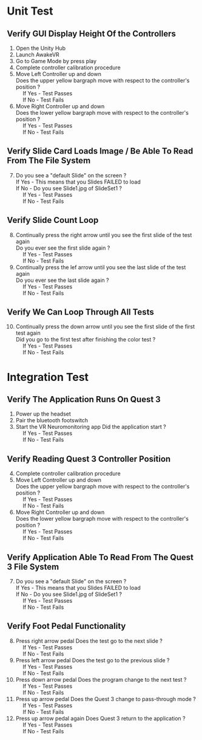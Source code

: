 # Unit Test

## Verify GUI Display Height Of the Controllers
1. Open the Unity Hub 
2. Launch AwakeVR
3. Go to Game Mode by press play
4. Complete controller calibration procedure
5. Move Left Controller up and down <br/>
   Does the upper yellow bargraph move with respect to the controller's position ? <br/>
   &emsp; If Yes - Test Passes <br/>
   &emsp; If No - Test Fails <br/>
6. Move Right Controller up and down <br/>
   Does the lower yellow bargraph move with respect to the controller's position ? <br/>
   &emsp; If Yes - Test Passes <br/>
   &emsp; If No - Test Fails <br/>

## Verify Slide Card Loads Image / Be Able To Read From The File System
7. Do you see a "default Slide" on the screen ? <br/>
   If Yes - This means that you Slides FAILED to load <br/>
   If No - Do you see Slide1.jpg of SlideSet1 ? <br/>
   &emsp; If Yes - Test Passes <br/>
   &emsp; If No - Test Fails <br/>        

## Verify Slide Count Loop
8. Continually press the right arrow until you see the first slide of the test again <br/>
   Do you ever see the first slide again ? <br/>
   &emsp; If Yes - Test Passes <br/>
   &emsp; If No - Test Fails 
9. Continually press the lef arrow until you see the last slide of the test again <br/>
   Do you ever see the last slide again ? <br/>
   &emsp; If Yes - Test Passes <br/>
   &emsp; If No - Test Fails 

## Verify We Can Loop Through All Tests
10. Continually press the down arrow until you see the first slide of the first test again <br/>
   Did you go to the first test after finishing the color test ? <br/>
   &emsp; If Yes - Test Passes <br/>
   &emsp; If No - Test Fails 
   
   

# Integration Test

## Verify The Application Runs On Quest 3
1. Power up the headset 
2. Pair the bluetooth footswitch
3. Start the VR Neuromonitoring app
   Did the application start ? <br/>
   &emsp; If Yes - Test Passes <br/>
   &emsp; If No - Test Fails 
   
## Verify Reading Quest 3 Controller Position    
4. Complete controller calibration procedure
5. Move Left Controller up and down <br/>
   Does the upper yellow bargraph move with respect to the controller's position ? <br/>
   &emsp; If Yes - Test Passes <br/>
   &emsp; If No - Test Fails <br/>
6. Move Right Controller up and down <br/>
   Does the lower yellow bargraph move with respect to the controller's position ? <br/>
   &emsp; If Yes - Test Passes <br/>
   &emsp; If No - Test Fails <br/>

## Verify Application Able To Read From The Quest 3 File System
7. Do you see a "default Slide" on the screen ? <br/>
   If Yes - This means that you Slides FAILED to load <br/>
   If No - Do you see Slide1.jpg of SlideSet1 ? <br/>
   &emsp; If Yes - Test Passes <br/>
   &emsp; If No - Test Fails <br/>

## Verify Foot Pedal Functionality
8. Press right arrow pedal
   Does the test go to the next slide ? <br/>
   &emsp; If Yes - Test Passes <br/>
   &emsp; If No - Test Fails
9. Press left arrow pedal
   Does the test go to the previous slide ? <br/>
   &emsp; If Yes - Test Passes <br/>
   &emsp; If No - Test Fails
10. Press down arrow pedal
    Does the program change to the next test ? <br/>
    &emsp; If Yes - Test Passes <br/>
    &emsp; If No - Test Fails
11. Press up arrow pedal
    Does the Quest 3 change to pass-through mode ? <br/>
    &emsp; If Yes - Test Passes <br/>
    &emsp; If No - Test Fails
12. Press up arrow pedal again
    Does Quest 3 return to the application ? <br/>
    &emsp; If Yes - Test Passes <br/>
    &emsp; If No - Test Fails
